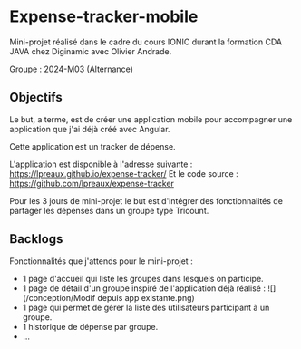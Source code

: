 # Expense-tracker-mobile

Mini-projet réalisé dans le cadre du cours IONIC durant la formation CDA JAVA chez Diginamic avec Olivier Andrade.

Groupe : 2024-M03 (Alternance)

## Objectifs

Le but, a terme, est de créer une application mobile pour accompagner une application que j'ai déjà créé avec Angular.

Cette application est un tracker de dépense.

L'application est disponible à l'adresse suivante : https://lpreaux.github.io/expense-tracker/
Et le code source : https://github.com/lpreaux/expense-tracker

Pour les 3 jours de mini-projet le but est d'intégrer des fonctionnalités de partager les dépenses dans un groupe type Tricount.

## Backlogs

Fonctionnalités que j'attends pour le mini-projet :

- 1 page d'accueil qui liste les groupes dans lesquels on participe.
- 1 page de détail d'un groupe inspiré de l'application déjà réalisé :
  ![](/conception/Modif depuis app existante.png)
- 1 page qui permet de gérer la liste des utilisateurs participant à un groupe.
- 1 historique de dépense par groupe.
- ...
